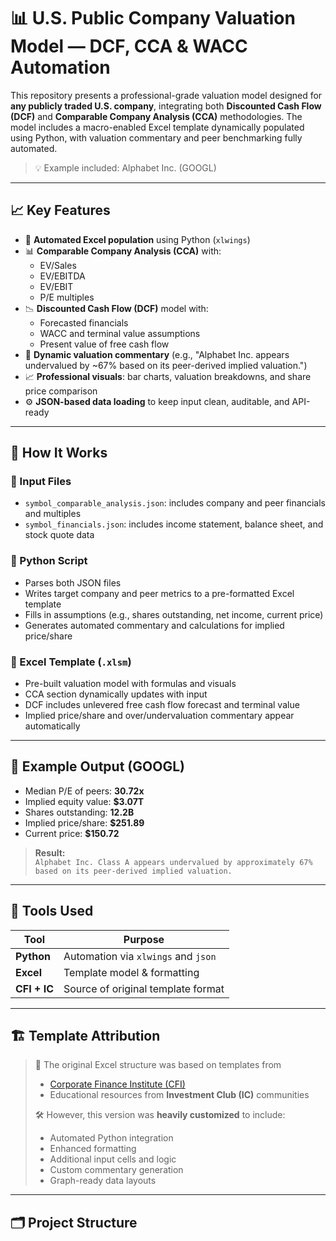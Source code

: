 # 📊 U.S. Public Company Valuation Model — DCF, CCA & WACC Automation

This repository presents a professional-grade valuation model designed for **any publicly traded U.S. company**, integrating both **Discounted Cash Flow (DCF)** and **Comparable Company Analysis (CCA)** methodologies. The model includes a macro-enabled Excel template dynamically populated using Python, with valuation commentary and peer benchmarking fully automated.

> 💡 Example included: Alphabet Inc. (GOOGL)

---

## 📈 Key Features

- 🔄 **Automated Excel population** using Python (`xlwings`)
- 📊 **Comparable Company Analysis (CCA)** with:
  - EV/Sales
  - EV/EBITDA
  - EV/EBIT
  - P/E multiples
- 📉 **Discounted Cash Flow (DCF)** model with:
  - Forecasted financials
  - WACC and terminal value assumptions
  - Present value of free cash flow
- 💬 **Dynamic valuation commentary** (e.g., "Alphabet Inc. appears undervalued by ~67% based on its peer-derived implied valuation.")
- 📈 **Professional visuals**: bar charts, valuation breakdowns, and share price comparison
- ⚙️ **JSON-based data loading** to keep input clean, auditable, and API-ready

---

## 🧾 How It Works

### 🔹 Input Files
- `symbol_comparable_analysis.json`: includes company and peer financials and multiples
- `symbol_financials.json`: includes income statement, balance sheet, and stock quote data

### 🔹 Python Script
- Parses both JSON files
- Writes target company and peer metrics to a pre-formatted Excel template
- Fills in assumptions (e.g., shares outstanding, net income, current price)
- Generates automated commentary and calculations for implied price/share

### 🔹 Excel Template (`.xlsm`)
- Pre-built valuation model with formulas and visuals
- CCA section dynamically updates with input
- DCF includes unlevered free cash flow forecast and terminal value
- Implied price/share and over/undervaluation commentary appear automatically

---

## 🧪 Example Output (GOOGL)

- Median P/E of peers: **30.72x**
- Implied equity value: **$3.07T**
- Shares outstanding: **12.2B**
- Implied price/share: **$251.89**
- Current price: **$150.72**

> **Result:**  
> `Alphabet Inc. Class A appears undervalued by approximately 67% based on its peer-derived implied valuation.`

---

## 🧰 Tools Used

| Tool        | Purpose                            |
|-------------|------------------------------------|
| **Python**  | Automation via `xlwings` and `json`|
| **Excel**   | Template model & formatting        |
| **CFI + IC**| Source of original template format |

---

## 🏗 Template Attribution

> 📌 The original Excel structure was based on templates from  
> - [Corporate Finance Institute (CFI)](https://corporatefinanceinstitute.com)  
> - Educational resources from **Investment Club (IC)** communities  
>  
> 🛠 However, this version was **heavily customized** to include:
> - Automated Python integration
> - Enhanced formatting
> - Additional input cells and logic
> - Custom commentary generation
> - Graph-ready data layouts

---

## 🗂 Project Structure

